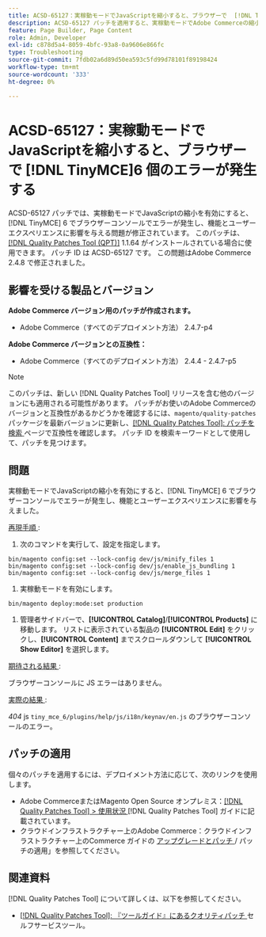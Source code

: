 ```yaml
---
title: ACSD-65127：実稼動モードでJavaScriptを縮小すると、ブラウザーで  [!DNL TinyMCE] 6 エラーが発生する
description: ACSD-65127 パッチを適用すると、実稼動モードでAdobe Commerceの縮小を有効にすると  [!DNL TinyMCE] 6 でブラウザーコンソールにエラーが発生し、機能とユーザーエクスペリエンスに影響を与えるJavaScriptの問題が修正されます。
feature: Page Builder, Page Content
role: Admin, Developer
exl-id: c878d5a4-8059-4bfc-93a8-0a9606e866fc
type: Troubleshooting
source-git-commit: 7fdb02a6d89d50ea593c5fd99d78101f89198424
workflow-type: tm+mt
source-wordcount: '333'
ht-degree: 0%

---
```


# ACSD-65127：実稼動モードでJavaScriptを縮小すると、ブラウザーで [!DNL TinyMCE]6 個のエラーが発生する

ACSD-65127 パッチでは、実稼動モードでJavaScriptの縮小を有効にすると、[!DNL TinyMCE] 6 でブラウザーコンソールでエラーが発生し、機能とユーザーエクスペリエンスに影響を与える問題が修正されています。 このパッチは、[[!DNL Quality Patches Tool (QPT)]](/help/tools/quality-patches-tool/quality-patches-tool-to-self-serve-quality-patches.md) 1.1.64 がインストールされている場合に使用できます。 パッチ ID は ACSD-65127 です。 この問題はAdobe Commerce 2.4.8 で修正されました。

## 影響を受ける製品とバージョン

**Adobe Commerce バージョン用のパッチが作成されます。**

* Adobe Commerce（すべてのデプロイメント方法） 2.4.7-p4

**Adobe Commerce バージョンとの互換性：**

* Adobe Commerce（すべてのデプロイメント方法） 2.4.4 - 2.4.7-p5

>[!NOTE]
>
>このパッチは、新しい [!DNL Quality Patches Tool] リリースを含む他のバージョンにも適用される可能性があります。 パッチがお使いのAdobe Commerceのバージョンと互換性があるかどうかを確認するには、`magento/quality-patches` パッケージを最新バージョンに更新し、[[!DNL Quality Patches Tool]: パッチを検索 ](https://experienceleague.adobe.com/tools/commerce-quality-patches/index.html?lang=ja) ページで互換性を確認します。 パッチ ID を検索キーワードとして使用して、パッチを見つけます。

## 問題

実稼動モードでJavaScriptの縮小を有効にすると、[!DNL TinyMCE] 6 でブラウザーコンソールでエラーが発生し、機能とユーザーエクスペリエンスに影響を与えました。

<u> 再現手順 </u>:

1. 次のコマンドを実行して、設定を指定します。

```
bin/magento config:set --lock-config dev/js/minify_files 1
bin/magento config:set --lock-config dev/js/enable_js_bundling 1
bin/magento config:set --lock-config dev/js/merge_files 1
```

1. 実稼動モードを有効にします。

```
bin/magento deploy:mode:set production
```

1. 管理者サイドバーで、**[!UICONTROL Catalog]**/**[!UICONTROL Products]** に移動します。 リストに表示されている製品の **[!UICONTROL Edit]** をクリックし、**[!UICONTROL Content]** までスクロールダウンして **[!UICONTROL Show Editor]** を選択します。

<u> 期待される結果 </u>:

ブラウザーコンソールに JS エラーはありません。

<u> 実際の結果 </u>:

*404* js `tiny_mce_6/plugins/help/js/i18n/keynav/en.js` のブラウザーコンソールのエラー。

## パッチの適用

個々のパッチを適用するには、デプロイメント方法に応じて、次のリンクを使用します。

* Adobe CommerceまたはMagento Open Source オンプレミス：[[!DNL Quality Patches Tool] > 使用状況 ](/help/tools/quality-patches-tool/usage.md) [!DNL Quality Patches Tool] ガイドに記載されています。
* クラウドインフラストラクチャー上のAdobe Commerce：クラウドインフラストラクチャー上のCommerce ガイドの [ アップグレードとパッチ ](https://experienceleague.adobe.com/ja/docs/commerce-on-cloud/user-guide/develop/upgrade/apply-patches)/ パッチの適用」を参照してください。

## 関連資料

[!DNL Quality Patches Tool] について詳しくは、以下を参照してください。

* [[!DNL Quality Patches Tool]: 『ツールガイド』にあるクオリティパッチ ](/help/tools/quality-patches-tool/quality-patches-tool-to-self-serve-quality-patches.md) セルフサービスツール。
